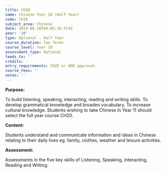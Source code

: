 ```yaml
---
title: CH10
name: Chinese Year 10 (Half Year)
code: CH10
subject_area: Chinese
date: 2019-06-28T04:05:18.574Z
year: '10'
type: Optional - Half Year
course_duration: Two Terms
course_level: Year 10
assessment_type: Optional
leads_to: ''
credits: .
entry_requirements: CH2E or HOD approval.
course_fees: ''
notes: ''
---
```

**Purpose:**

To build listening, speaking, interacting, reading and writing skills. To develop grammatical knowledge and broaden vocabulary. To increase cultural knowledge. Students wishing to take Chinese in Year 11 should select the full year course CH20.

**Content:**

Students understand and communicate information and ideas in Chinese relating to their daily lives eg. family, clothes, weather and leisure activities.

**Assessment:**

Assessments in the five key skills of Listening, Speaking, Interacting, Reading and Writing.
